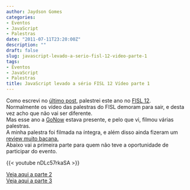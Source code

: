 ```yaml
---
author: Jaydson Gomes
categories:
- Eventos
- JavaScript
- Palestras
date: "2011-07-11T23:20:00Z"
description: ""
draft: false
slug: javascript-levado-a-serio-fisl-12-video-parte-1
tags:
- Eventos
- JavaScript
- Palestras
title: JavaScript levado a sério FISL 12 Vídeo parte 1
---
```


Como escrevi no [último post](/javascript-levado-a-serio-fisl-12), palestrei este ano no [FISL 12](http://softwarelivre.org/fisl12).  
Normalmente os vídeo das palestras do FISL demoram para sair, e desta vez acho que não vai ser diferente.  
Mas esse ano a [GoNow](http://www.gonow.com.br/blog/) estava presente, e pelo que vi, filmou várias palestras.  
A minha palestra foi filmada na íntegra, e além disso ainda fizeram um[ review muito bacana.](http://www.gonow.com.br/blog/2011/07/04/12%C2%BA-fisl-e-o-javascript-levado-a-serio/)   
Abaixo vai a primeira parte para quem não teve a oportunidade de participar do evento.  

{{< youtube nDLc57rkaSA >}}

[Veja aqui a parte 2](/javascript-levado-a-serio-fisl-12-video-parte-2)  
[Veja aqui a parte 3](/javascript-levado-a-s%C3%A9rio-fisl-12-v%C3%ADdeo-parte-3)
